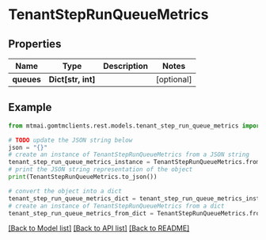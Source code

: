 # TenantStepRunQueueMetrics


## Properties

Name | Type | Description | Notes
------------ | ------------- | ------------- | -------------
**queues** | **Dict[str, int]** |  | [optional] 

## Example

```python
from mtmai.gomtmclients.rest.models.tenant_step_run_queue_metrics import TenantStepRunQueueMetrics

# TODO update the JSON string below
json = "{}"
# create an instance of TenantStepRunQueueMetrics from a JSON string
tenant_step_run_queue_metrics_instance = TenantStepRunQueueMetrics.from_json(json)
# print the JSON string representation of the object
print(TenantStepRunQueueMetrics.to_json())

# convert the object into a dict
tenant_step_run_queue_metrics_dict = tenant_step_run_queue_metrics_instance.to_dict()
# create an instance of TenantStepRunQueueMetrics from a dict
tenant_step_run_queue_metrics_from_dict = TenantStepRunQueueMetrics.from_dict(tenant_step_run_queue_metrics_dict)
```
[[Back to Model list]](../README.md#documentation-for-models) [[Back to API list]](../README.md#documentation-for-api-endpoints) [[Back to README]](../README.md)


